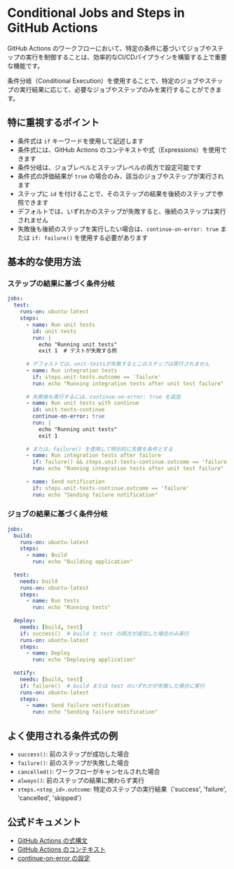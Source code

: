 # Conditional Jobs and Steps in GitHub Actions

GitHub Actions のワークフローにおいて、特定の条件に基づいてジョブやステップの実行を制御することは、効率的なCI/CDパイプラインを構築する上で重要な機能です。

条件分岐（Conditional Execution）を使用することで、特定のジョブやステップの実行結果に応じて、必要なジョブやステップのみを実行することができます。

## 特に重視するポイント

- 条件式は `if` キーワードを使用して記述します
- 条件式には、GitHub Actions のコンテキストや式（Expressions）を使用できます
- 条件分岐は、ジョブレベルとステップレベルの両方で設定可能です
- 条件式の評価結果が `true` の場合のみ、該当のジョブやステップが実行されます
- ステップに `id` を付けることで、そのステップの結果を後続のステップで参照できます
- デフォルトでは、いずれかのステップが失敗すると、後続のステップは実行されません
- 失敗後も後続のステップを実行したい場合は、`continue-on-error: true` または `if: failure()` を使用する必要があります

## 基本的な使用方法

### ステップの結果に基づく条件分岐

```yaml
jobs:
  test:
    runs-on: ubuntu-latest
    steps:
      - name: Run unit tests
        id: unit-tests
        run: |
          echo "Running unit tests"
          exit 1  # テストが失敗する例
      
      # デフォルトでは、unit-testsが失敗するとこのステップは実行されません
      - name: Run integration tests
        if: steps.unit-tests.outcome == 'failure'
        run: echo "Running integration tests after unit test failure"
      
      # 失敗後も実行するには、continue-on-error: true を追加
      - name: Run unit tests with continue
        id: unit-tests-continue
        continue-on-error: true
        run: |
          echo "Running unit tests"
          exit 1
      
      # または、failure() を使用して明示的に失敗を条件とする
      - name: Run integration tests after failure
        if: failure() && steps.unit-tests-continue.outcome == 'failure'
        run: echo "Running integration tests after unit test failure"
      
      - name: Send notification
        if: steps.unit-tests-continue.outcome == 'failure'
        run: echo "Sending failure notification"
```

### ジョブの結果に基づく条件分岐

```yaml
jobs:
  build:
    runs-on: ubuntu-latest
    steps:
      - name: Build
        run: echo "Building application"
  
  test:
    needs: build
    runs-on: ubuntu-latest
    steps:
      - name: Run tests
        run: echo "Running tests"
  
  deploy:
    needs: [build, test]
    if: success()  # build と test の両方が成功した場合のみ実行
    runs-on: ubuntu-latest
    steps:
      - name: Deploy
        run: echo "Deploying application"
  
  notify:
    needs: [build, test]
    if: failure()  # build または test のいずれかが失敗した場合に実行
    runs-on: ubuntu-latest
    steps:
      - name: Send failure notification
        run: echo "Sending failure notification"
```

## よく使用される条件式の例

- `success()`: 前のステップが成功した場合
- `failure()`: 前のステップが失敗した場合
- `cancelled()`: ワークフローがキャンセルされた場合
- `always()`: 前のステップの結果に関わらず実行
- `steps.<step_id>.outcome`: 特定のステップの実行結果（'success', 'failure', 'cancelled', 'skipped'）

## 公式ドキュメント

- [GitHub Actions の式構文](https://docs.github.com/ja/actions/learn-github-actions/expressions)
- [GitHub Actions のコンテキスト](https://docs.github.com/ja/actions/learn-github-actions/contexts)
- [continue-on-error の設定](https://docs.github.com/ja/actions/using-workflows/workflow-syntax-for-github-actions#jobsjob_idstepscontinue-on-error)
